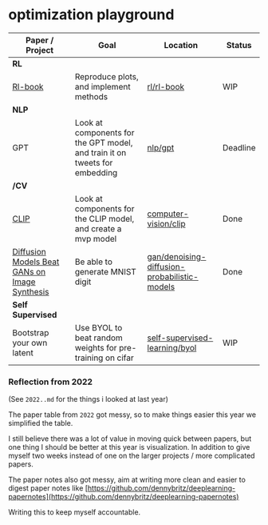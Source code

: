 # optimization playground


| **Paper / Project**                                                                   | **Goal**                                                                   | **Location**                                                                                   | **Status** |
| ------------------------------------------------------------------------------------- | -------------------------------------------------------------------------- | ---------------------------------------------------------------------------------------------- | ---------- |
| **RL**                                                                                |                                                                            |                                                                                                |            |
| [Rl-book](http://incompleteideas.net/book/the-book.html)                              | Reproduce plots, and implement methods                                     | [rl/rl-book](./rl/rl-book/)                                                                    | WIP        |
| **NLP**                                                                               |                                                                            |                                                                                                |            |
| GPT                                                                                   | Look at components for the GPT model, and train it on tweets for embedding | [nlp/gpt](./nlp/gpt)                                                                           | Deadline   |
| **/CV**                                                                               |                                                                            |                                                                                                |            |
| [CLIP](https://openai.com/blog/clip/)                                                 | Look at components for the CLIP model, and create a mvp model              | [computer-vision/clip](./computer-vision/clip/)                                                | Done       |
| [Diffusion Models Beat GANs on Image Synthesis](https://arxiv.org/pdf/2105.05233.pdf) | Be able to generate MNIST digit                                            | [gan/denoising-diffusion-probabilistic-models](./gan/denoising-diffusion-probabilistic-models) | Done       |
| **Self Supervised**                                                                   |                                                                            |                                                                                                |            |
| Bootstrap your own latent                                                             | Use BYOL to beat random weights for pre-training on cifar                  | [self-supervised-learning/byol](./self-supervised-learning/byol)                               | WIP        |


### Reflection from 2022
(See `2022..md` for the things i looked at last year)

The paper table from `2022` got messy, so to make things easier this year we simplified the table.

I still believe there was a lot of value in moving quick between papers, but one thing I should be better at this year is visualization. In addition to give myself two weeks instead of one on the larger projects / more complicated papers.

The paper notes also got messy, aim at writing more clean and easier to digest paper notes like [https://github.com/dennybritz/deeplearning-papernotes](https://github.com/dennybritz/deeplearning-papernotes)

Writing this to keep myself accountable.

